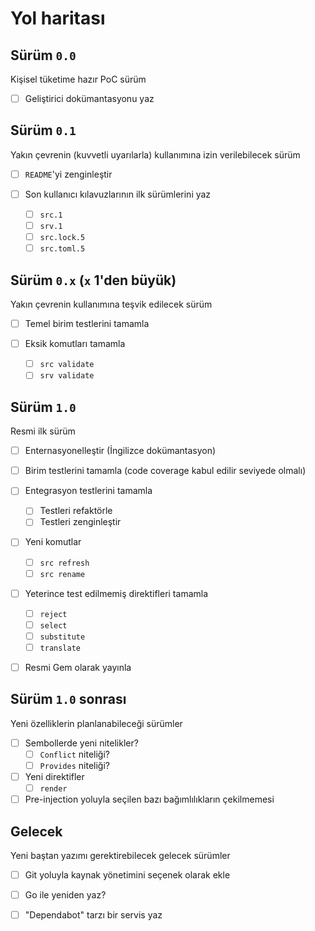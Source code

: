 Yol haritası
============

Sürüm `0.0`
-------------------------------

Kişisel tüketime hazır PoC sürüm

- [ ] Geliştirici dokümantasyonu yaz

Sürüm `0.1`
-------------------------------

Yakın çevrenin (kuvvetli uyarılarla) kullanımına izin verilebilecek sürüm

- [ ] `README`'yi zenginleştir

- [ ] Son kullanıcı kılavuzlarının ilk sürümlerini yaz
  * [ ] `src.1`
  * [ ] `srv.1`
  * [ ] `src.lock.5`
  * [ ] `src.toml.5`

Sürüm `0.x` (`x` 1'den büyük)
-------------------------------

Yakın çevrenin kullanımına teşvik edilecek sürüm

- [ ] Temel birim testlerini tamamla

- [ ] Eksik komutları tamamla
  * [ ] `src validate`
  * [ ] `srv validate`

Sürüm `1.0`
-------------------------------

Resmi ilk sürüm

- [ ] Enternasyonelleştir (İngilizce dokümantasyon)

- [ ] Birim testlerini tamamla (code coverage kabul edilir seviyede olmalı)

- [ ] Entegrasyon testlerini tamamla
  * [ ] Testleri refaktörle
  * [ ] Testleri zenginleştir

- [ ] Yeni komutlar
  * [ ] `src refresh`
  * [ ] `src rename`

- [ ] Yeterince test edilmemiş direktifleri tamamla
  * [ ] `reject`
  * [ ] `select`
  * [ ] `substitute`
  * [ ] `translate`

- [ ] Resmi Gem olarak yayınla

Sürüm `1.0` sonrası
-------------------------------

Yeni özelliklerin planlanabileceği sürümler

- [ ] Sembollerde yeni nitelikler?
  * [ ] `Conflict` niteliği?
  * [ ] `Provides` niteliği?

- [ ] Yeni direktifler
  * [ ] `render`

- [ ] Pre-injection yoluyla seçilen bazı bağımlılıkların çekilmemesi

Gelecek
-------------------------------

Yeni baştan yazımı gerektirebilecek gelecek sürümler

- [ ] Git yoluyla kaynak yönetimini seçenek olarak ekle

- [ ] Go ile yeniden yaz?

- [ ] "Dependabot" tarzı bir servis yaz

